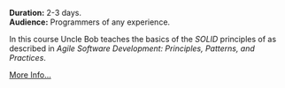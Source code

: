 **Duration:** 2-3 days.
<br>
**Audience:** Programmers of any experience.

In this course Uncle Bob teaches the basics of the _SOLID_ principles of as described
in _Agile Software Development: Principles, Patterns, and Practices_.

[More Info...](files/solid.md)